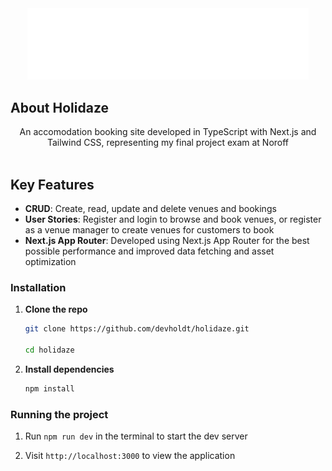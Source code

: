 <div align="center">
    <img src="./public/logo-white-subtitle.svg" alt="holidaze logo" width="450">
</div>

## About Holidaze

<div align="center">
    An accomodation booking site developed in TypeScript with Next.js and Tailwind CSS, representing my final project exam at Noroff
</div>

</br>

## Key Features

-  **CRUD**: Create, read, update and delete venues and bookings
-  **User Stories**: Register and login to browse and book venues, or register as a venue manager to create venues for customers to book
-  **Next.js App Router**: Developed using Next.js App Router for the best possible performance and improved data fetching and asset optimization

### Installation

1. **Clone the repo**

   ```bash
   git clone https://github.com/devholdt/holidaze.git

   cd holidaze
   ```

2. **Install dependencies**

   ```bash
   npm install
   ```

### Running the project

1. Run `npm run dev` in the terminal to start the dev server

2. Visit `http://localhost:3000` to view the application
